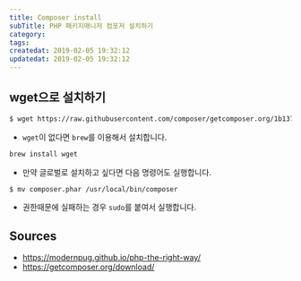 ```yaml
---
title: Composer install
subTitle: PHP 패키지매니저 컴포저 설치하기
category: 
tags: 
createdat: 2019-02-05 19:32:12
updatedat: 2019-02-05 19:32:12
---
```


## wget으로 설치하기

```bash
$ wget https://raw.githubusercontent.com/composer/getcomposer.org/1b137f8bf6db3e79a38a5bc45324414a6b1f9df2/web/installer -O - -q | php -- --quiet
```

* `wget`이 없다면 `brew`를 이용해서 설치합니다.

```bash
brew install wget
```

* 만약 글로벌로 설치하고 싶다면 다음 명령어도 실행합니다.

```bash
$ mv composer.phar /usr/local/bin/composer
```

* 권한때문에 실패하는 경우 `sudo`를 붙여서 실행합니다.

## Sources

* https://modernpug.github.io/php-the-right-way/
* https://getcomposer.org/download/

